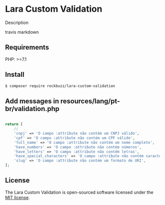 # Lara Custom Validation

Description

travis markdown

## Requirements

PHP: >=7.1

## Install

```bash
$ composer require rockbuzz/lara-custom-validation
```

## Add messages in resources/lang/pt-br/validation.php
```php

return [
    //
    'cnpj' => 'O campo :attribute não contém um CNPJ válido',
    'cpf' => 'O campo :attribute não contém um CPF válido',
    'full_name' => 'O campo :attribute não contém um nome completo',
    'have_numbers' => 'O campo :attribute não contém números',
    'have_letters' => 'O campo :attribute não contém letras',
    'have_special_characters' => 'O campo :attribute não contém caracteres especiais. ex.: @ # $ % & - ? !',
    'slug' => 'O campo :attribute não contém um formato de URI',
];

```

## License

The Lara Custom Validation is open-sourced software licensed under the [MIT license](https://opensource.org/licenses/MIT).